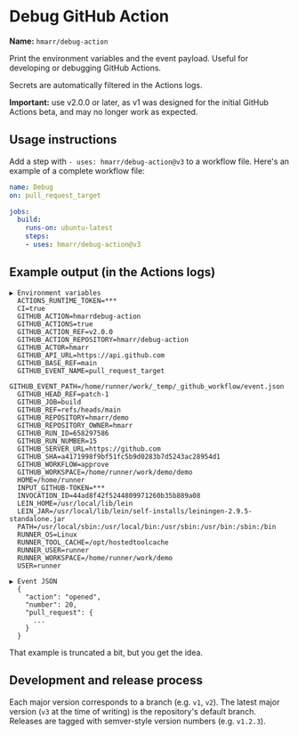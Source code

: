 # Debug GitHub Action

**Name:** `hmarr/debug-action`

Print the environment variables and the event payload. Useful for developing or
debugging GitHub Actions.

Secrets are automatically filtered in the Actions logs.

**Important:** use v2.0.0 or later, as v1 was designed for the initial GitHub Actions beta, and may no longer work as expected.

## Usage instructions

Add a step with `- uses: hmarr/debug-action@v3` to a workflow file. Here's an example of a complete workflow file:

```yaml
name: Debug
on: pull_request_target

jobs:
  build:
    runs-on: ubuntu-latest
    steps:
    - uses: hmarr/debug-action@v3
```


## Example output (in the Actions logs)

```
▶ Environment variables
  ACTIONS_RUNTIME_TOKEN=***
  CI=true
  GITHUB_ACTION=hmarrdebug-action
  GITHUB_ACTIONS=true
  GITHUB_ACTION_REF=v2.0.0
  GITHUB_ACTION_REPOSITORY=hmarr/debug-action
  GITHUB_ACTOR=hmarr
  GITHUB_API_URL=https://api.github.com
  GITHUB_BASE_REF=main
  GITHUB_EVENT_NAME=pull_request_target
  GITHUB_EVENT_PATH=/home/runner/work/_temp/_github_workflow/event.json
  GITHUB_HEAD_REF=patch-1
  GITHUB_JOB=build
  GITHUB_REF=refs/heads/main
  GITHUB_REPOSITORY=hmarr/demo
  GITHUB_REPOSITORY_OWNER=hmarr
  GITHUB_RUN_ID=658297586
  GITHUB_RUN_NUMBER=15
  GITHUB_SERVER_URL=https://github.com
  GITHUB_SHA=a4171998f9bf51fc5b9d0283b7d5243ac28954d1
  GITHUB_WORKFLOW=approve
  GITHUB_WORKSPACE=/home/runner/work/demo/demo
  HOME=/home/runner
  INPUT_GITHUB-TOKEN=***
  INVOCATION_ID=44ad8f42f5244809971260b35b889a08
  LEIN_HOME=/usr/local/lib/lein
  LEIN_JAR=/usr/local/lib/lein/self-installs/leiningen-2.9.5-standalone.jar
  PATH=/usr/local/sbin:/usr/local/bin:/usr/sbin:/usr/bin:/sbin:/bin
  RUNNER_OS=Linux
  RUNNER_TOOL_CACHE=/opt/hostedtoolcache
  RUNNER_USER=runner
  RUNNER_WORKSPACE=/home/runner/work/demo
  USER=runner

▶ Event JSON
  {
    "action": "opened",
    "number": 20,
    "pull_request": {
      ...
    }
  }
```

That example is truncated a bit, but you get the idea.

## Development and release process

Each major version corresponds to a branch (e.g. `v1`, `v2`). The latest major
version (`v3` at the time of writing) is the repository's default branch.
Releases are tagged with semver-style version numbers (e.g. `v1.2.3`).
